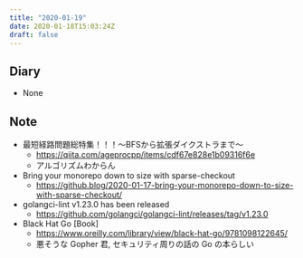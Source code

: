 ```yaml
---
title: "2020-01-19"
date: 2020-01-18T15:03:24Z
draft: false
---
```


## Diary

* None

## Note

* 最短経路問題総特集！！！～BFSから拡張ダイクストラまで～
  * https://qiita.com/ageprocpp/items/cdf67e828e1b09316f6e
  * アルゴリズムわからん
* Bring your monorepo down to size with sparse-checkout
  * https://github.blog/2020-01-17-bring-your-monorepo-down-to-size-with-sparse-checkout/
* golangci-lint v1.23.0 has been released
  * https://github.com/golangci/golangci-lint/releases/tag/v1.23.0
* Black Hat Go [Book]
  * https://www.oreilly.com/library/view/black-hat-go/9781098122645/
  * 悪そうな Gopher 君, セキュリティ周りの話の Go の本らしい

